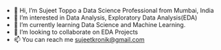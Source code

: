 - 👋 Hi, I’m Sujeet Toppo a Data Science Professional from Mumbai, India
- 👀 I’m interested in Data Analysis, Exploratory Data Analysis(EDA)
- 🌱 I’m currently learning Data Science and Machine Learning.
- 💞️ I’m looking to collaborate on EDA Projects
- 📫 You can reach me sujeetkronik@gmail.com

<!---
sujeet301084/sujeet301084 is a ✨ special ✨ repository because its `README.md` (this file) appears on your GitHub profile.
You can click the Preview link to take a look at your changes.
--->
